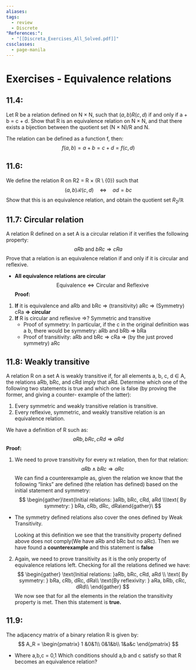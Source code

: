 ```yaml
---
aliases: 
tags:
  - review
  - Discrete
"References:":
  - "[[Discreta_Exercises_All_Solved.pdf]]"
cssclasses:
  - page-manila
---
```

# Exercises - Equivalence relations


## 11.4:
Let R be a relation defined on N × N, such that $(a, b)R(c, d)$ if and only if a + b = c + d. 
Show that R is an equivalence relation on N × N, and that there exists a bijection between the quotient set (N × N)/R and N.

The relation can be defined as a function f, then: 
$$
f(a,b) = a + b = c+ d = f(c,d)
$$
## 11.6: 
We define the relation R on R2 = R × (R \\ {0}) such that
$$
(a, b) \mathcal{R}(c, d) \quad \Leftrightarrow \quad a d=b c 
$$
Show that this is an equivalence relation, and obtain the quotient set $R_2/\mathbb{R}$

## 11.7: Circular relation
A relation R defined on a set A is a circular relation if it verifies the following property: 
$$
aRb \text{ and } bRc \Rightarrow cRa $$
Prove that a relation is an equivalence relation if and only if it is circular and reflexive.

+ **All equivalence relations are circular**
$$
\text{Equivalence} \Leftrightarrow \text{Circular and Reflexive}
$$
**Proof:**
1. **If** it is equivalence and aRb and bRc => (transitivity) aRc => (Symmetry) cRa **=>** **circular**
2. **If** R is circular and reflexive =>? Symmetric and transitive 
	+ Proof of symmetry: In particular, if the c in the original definition was a b, there would be symmetry:  aRb and bRb => bRa 
	+ Proof of transitivity: aRb and bRc => cRa => (by the just proved symmetry) aRc

## 11.8: Weakly transitive
A relation R on a set A is weakly transitive if, for all elements a, b, c, d ∈ A, the relations aRb, bRc, and cRd imply that aRd. Determine which one of the following two statements is true and which one is false (by proving the former, and giving a counter- example of the latter): 
1. Every symmetric and weakly transitive relation is transitive. 
2. Every reflexive, symmetric, and weakly transitive relation is an equivalence relation.

We have a definition of R such as: 
$$
aRb, bRc, cRd \Rightarrow aRd
$$
**Proof:**
1. We need to prove transitivity for every w.t relation, then for that relation: 
$$
aRb \land bRc \Rightarrow aRc
$$
	We can find a counterexample as, given the relation we know that the following “links” are defined (the relation has defined) based on the initial statement and symmetry: 
	$$ \begin{gather}\text{Initial relations: }aRb, bRc, cRd, aRd \\\text{ By symmetry: } bRa, cRb, dRc, dRa\end{gather}\ $$
+ The symmetry defined relations also cover the ones defined by Weak Transitivity.

	Looking at this definition we see that the transitivity property defined above does not comply(We have aRb and bRc but no aRc). 
	Then we have found a **counterexample** and this statement is **false**

2. Again, we need to prove transitivity as it is the only property of equivalence relations left. 
	Checking for all the relations defined we have: 
	$$ 
	\begin{gather}
	\text{Initial relations: }aRb, bRc, cRd, aRd \\
	\text{ By symmetry: } bRa, cRb, dRc, dRa\\
	\text{By reflexivity: } aRa, bRb, cRc, dRd\\
	\end{gather} 
	$$
	We now see that for all the elements in the relation the transitivity property is met. Then this statement is **true.**

## 11.9: 
The adjacency matrix of a binary relation R is given by:
$$
A_R = 
\begin{pmatrix}
1 &0&1\\
0&1&b\\
1&a&c
\end{pmatrix}
$$
+ Where a,b,c = 0,1
Which conditions should a,b and c satisfy so that R becomes an equivalence relation?

